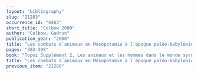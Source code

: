 ```yaml
---
layout: "bibliography"
slug: "21283"
occurrence_id: "4463"
short_title: "Colbow 2000"
author: "Colbow, Gudrun"
publication_year: "2000"
title: "Les combats d´animaux en Mésopotamie à l´époque paléo-babylonienne"
pages: "383-398"
book: "Topoi Supplément 2, Les animaux et les hommes dans le monde syro-mésopotamien aux époques historiques (Lyon)"
title: "Les combats d´animaux en Mésopotamie à l´époque paléo-babylonienne"
previous_item: "21286"
---
```


